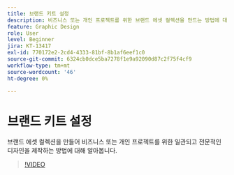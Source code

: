 ```yaml
---
title: 브랜드 키트 설정
description: 비즈니스 또는 개인 프로젝트를 위한 브랜드 에셋 컬렉션을 만드는 방법에 대해 알아보십시오
feature: Graphic Design
role: User
level: Beginner
jira: KT-13417
exl-id: 770172e2-2cd4-4333-81bf-8b1af6eef1c0
source-git-commit: 6324cb0dce5ba7278f1e9a92090d87c2f75f4cf9
workflow-type: tm+mt
source-wordcount: '46'
ht-degree: 0%

---
```


# 브랜드 키트 설정

브랜드 에셋 컬렉션을 만들어 비즈니스 또는 개인 프로젝트를 위한 일관되고 전문적인 디자인을 제작하는 방법에 대해 알아봅니다.

>[!VIDEO](https://video.tv.adobe.com/v/3420218?quality=12&learn=on&hidetitle=true)
